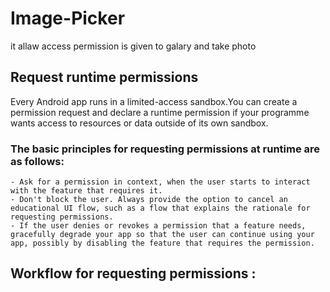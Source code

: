
# Image-Picker
 it allaw access permission is given to galary and take photo

 ## Request runtime permissions
  Every Android app runs in a limited-access sandbox.You can create a permission request and declare a runtime permission if your programme wants access to resources or data outside of its own sandbox.

  ### The basic principles for requesting permissions at runtime are as follows:
    - Ask for a permission in context, when the user starts to interact with the feature that requires it.
    - Don't block the user. Always provide the option to cancel an educational UI flow, such as a flow that explains the rationale for requesting permissions.
    - If the user denies or revokes a permission that a feature needs, gracefully degrade your app so that the user can continue using your app, possibly by disabling the feature that requires the permission.

  ## Workflow for requesting permissions :
    

